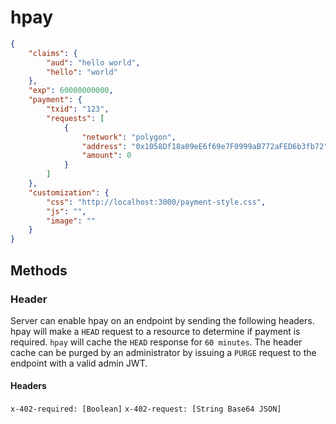 # hpay

```json
{
    "claims": {
        "aud": "hello world",
        "hello": "world"
    },
    "exp": 60000000000,
    "payment": {
        "txid": "123",
        "requests": [
            {
                "network": "polygon",
                "address": "0x1058Df18a09eE6f69e7F0999aB772aFED6b3fb72",
                "amount": 0
            }
        ]
    },
    "customization": {
        "css": "http://localhost:3000/payment-style.css",
        "js": "",
        "image": ""
    }
}
```

## Methods

### Header

Server can enable hpay on an endpoint by sending the following headers. hpay will make a `HEAD` request to a resource to determine if payment is required. `hpay` will cache the `HEAD` response for `60 minutes`. The header cache can be purged by an administrator by issuing a `PURGE` request to the endpoint with a valid admin JWT.

#### Headers

`x-402-required: [Boolean]`
`x-402-request: [String Base64 JSON]`

